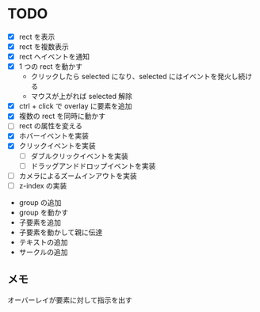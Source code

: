 # TODO

- [x] rect を表示
- [x] rect を複数表示
- [x] rect へイベントを通知
- [x] 1 つの rect を動かす
  - クリックしたら selected になり、selected にはイベントを発火し続ける
  - マウスが上がれば selected 解除
- [x] ctrl + click で overlay に要素を追加
- [x] 複数の rect を同時に動かす
- [ ] rect の属性を変える
- [x] ホバーイベントを実装
- [x] クリックイベントを実装
  - [ ] ダブルクリックイベントを実装
  - [ ] ドラッグアンドドロップイベントを実装
- [ ] カメラによるズームインアウトを実装
- [ ] z-index の実装
- group の追加
- group を動かす
- 子要素を追加
- 子要素を動かして親に伝達
- テキストの追加
- サークルの追加

## メモ

オーバーレイが要素に対して指示を出す
